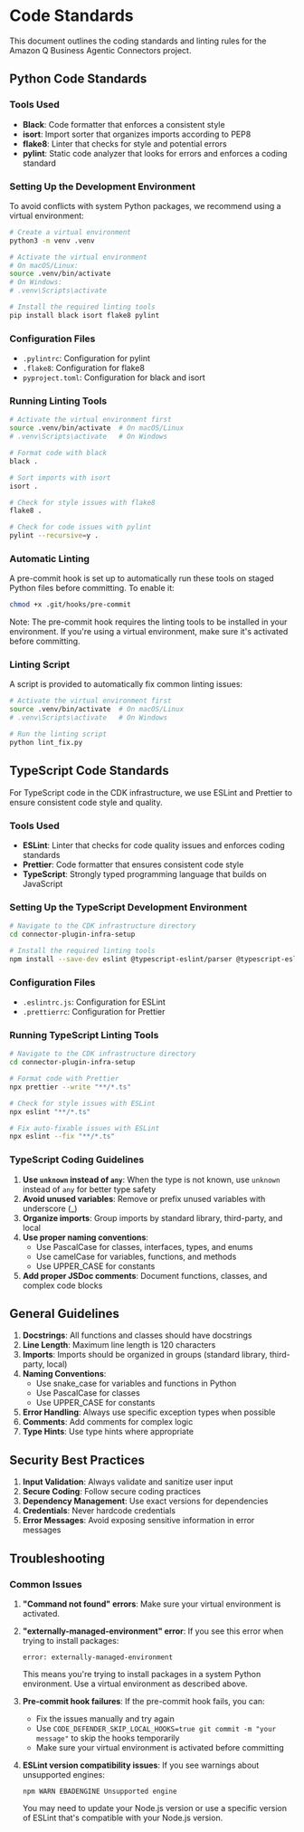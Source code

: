 # Code Standards

This document outlines the coding standards and linting rules for the Amazon Q Business Agentic Connectors project.

## Python Code Standards

### Tools Used

- **Black**: Code formatter that enforces a consistent style
- **isort**: Import sorter that organizes imports according to PEP8
- **flake8**: Linter that checks for style and potential errors
- **pylint**: Static code analyzer that looks for errors and enforces a coding standard

### Setting Up the Development Environment

To avoid conflicts with system Python packages, we recommend using a virtual environment:

```bash
# Create a virtual environment
python3 -m venv .venv

# Activate the virtual environment
# On macOS/Linux:
source .venv/bin/activate
# On Windows:
# .venv\Scripts\activate

# Install the required linting tools
pip install black isort flake8 pylint
```

### Configuration Files

- `.pylintrc`: Configuration for pylint
- `.flake8`: Configuration for flake8
- `pyproject.toml`: Configuration for black and isort

### Running Linting Tools

```bash
# Activate the virtual environment first
source .venv/bin/activate  # On macOS/Linux
# .venv\Scripts\activate   # On Windows

# Format code with black
black .

# Sort imports with isort
isort .

# Check for style issues with flake8
flake8 .

# Check for code issues with pylint
pylint --recursive=y .
```

### Automatic Linting

A pre-commit hook is set up to automatically run these tools on staged Python files before committing. To enable it:

```bash
chmod +x .git/hooks/pre-commit
```

Note: The pre-commit hook requires the linting tools to be installed in your environment. If you're using a virtual environment, make sure it's activated before committing.

### Linting Script

A script is provided to automatically fix common linting issues:

```bash
# Activate the virtual environment first
source .venv/bin/activate  # On macOS/Linux
# .venv\Scripts\activate   # On Windows

# Run the linting script
python lint_fix.py
```

## TypeScript Code Standards

For TypeScript code in the CDK infrastructure, we use ESLint and Prettier to ensure consistent code style and quality.

### Tools Used

- **ESLint**: Linter that checks for code quality issues and enforces coding standards
- **Prettier**: Code formatter that ensures consistent code style
- **TypeScript**: Strongly typed programming language that builds on JavaScript

### Setting Up the TypeScript Development Environment

```bash
# Navigate to the CDK infrastructure directory
cd connector-plugin-infra-setup

# Install the required linting tools
npm install --save-dev eslint @typescript-eslint/parser @typescript-eslint/eslint-plugin eslint-plugin-import eslint-config-prettier eslint-plugin-prettier prettier
```

### Configuration Files

- `.eslintrc.js`: Configuration for ESLint
- `.prettierrc`: Configuration for Prettier

### Running TypeScript Linting Tools

```bash
# Navigate to the CDK infrastructure directory
cd connector-plugin-infra-setup

# Format code with Prettier
npx prettier --write "**/*.ts"

# Check for style issues with ESLint
npx eslint "**/*.ts"

# Fix auto-fixable issues with ESLint
npx eslint --fix "**/*.ts"
```

### TypeScript Coding Guidelines

1. **Use `unknown` instead of `any`**: When the type is not known, use `unknown` instead of `any` for better type safety
2. **Avoid unused variables**: Remove or prefix unused variables with underscore (_)
3. **Organize imports**: Group imports by standard library, third-party, and local
4. **Use proper naming conventions**: 
   - Use PascalCase for classes, interfaces, types, and enums
   - Use camelCase for variables, functions, and methods
   - Use UPPER_CASE for constants
5. **Add proper JSDoc comments**: Document functions, classes, and complex code blocks

## General Guidelines

1. **Docstrings**: All functions and classes should have docstrings
2. **Line Length**: Maximum line length is 120 characters
3. **Imports**: Imports should be organized in groups (standard library, third-party, local)
4. **Naming Conventions**: 
   - Use snake_case for variables and functions in Python
   - Use PascalCase for classes
   - Use UPPER_CASE for constants
5. **Error Handling**: Always use specific exception types when possible
6. **Comments**: Add comments for complex logic
7. **Type Hints**: Use type hints where appropriate

## Security Best Practices

1. **Input Validation**: Always validate and sanitize user input
2. **Secure Coding**: Follow secure coding practices
3. **Dependency Management**: Use exact versions for dependencies
4. **Credentials**: Never hardcode credentials
5. **Error Messages**: Avoid exposing sensitive information in error messages

## Troubleshooting

### Common Issues

1. **"Command not found" errors**: Make sure your virtual environment is activated.

2. **"externally-managed-environment" error**: If you see this error when trying to install packages:
   ```
   error: externally-managed-environment
   ```
   This means you're trying to install packages in a system Python environment. Use a virtual environment as described above.

3. **Pre-commit hook failures**: If the pre-commit hook fails, you can:
   - Fix the issues manually and try again
   - Use `CODE_DEFENDER_SKIP_LOCAL_HOOKS=true git commit -m "your message"` to skip the hooks temporarily
   - Make sure your virtual environment is activated before committing

4. **ESLint version compatibility issues**: If you see warnings about unsupported engines:
   ```
   npm WARN EBADENGINE Unsupported engine
   ```
   You may need to update your Node.js version or use a specific version of ESLint that's compatible with your Node.js version.
